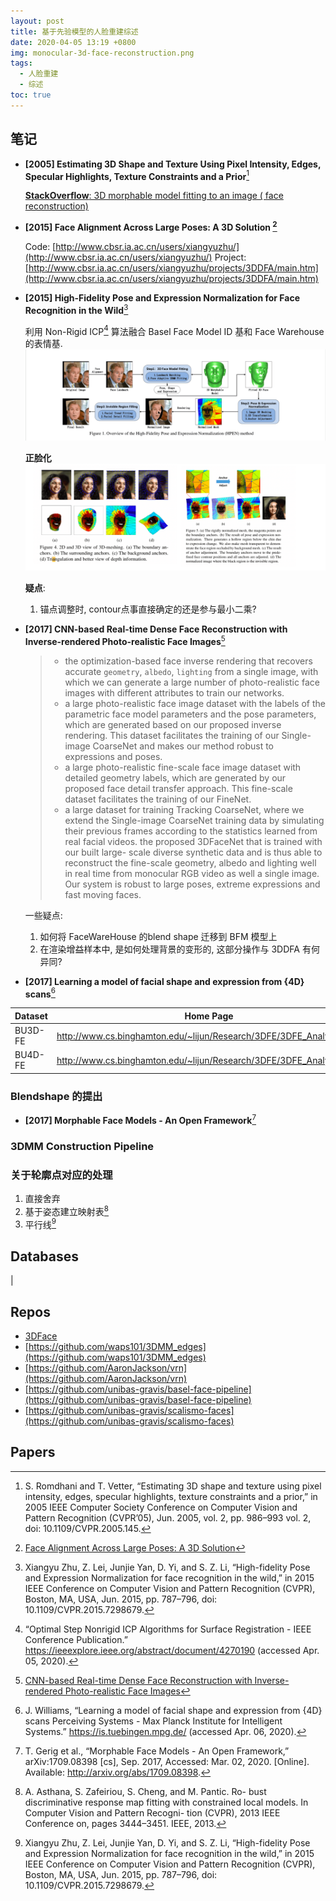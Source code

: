 ```yaml
---
layout: post
title: 基于先验模型的人脸重建综述
date: 2020-04-05 13:19 +0800
img: monocular-3d-face-reconstruction.png
tags:
  - 人脸重建
  - 综述
toc: true
---
```


## 笔记

- **[2005] Estimating 3D Shape and Texture Using Pixel Intensity, Edges, Specular Highlights, Texture Constraints and a Prior**[^4]
  
  [**StackOverflow**: 3D morphable model fitting to an image ( face reconstruction)](https://stackoverflow.com/questions/24512728/3d-morphable-model-fitting-to-an-image-face-reconstruction)

- **[2015] Face Alignment Across Large Poses: A 3D Solution [^1]**
  
  Code: [http://www.cbsr.ia.ac.cn/users/xiangyuzhu/](http://www.cbsr.ia.ac.cn/users/xiangyuzhu/)
  Project: [http://www.cbsr.ia.ac.cn/users/xiangyuzhu/projects/3DDFA/main.htm](http://www.cbsr.ia.ac.cn/users/xiangyuzhu/projects/3DDFA/main.htm)

- **[2015] High-Fidelity Pose and Expression Normalization for Face Recognition in the Wild**[^2]
  
  利用 Non-Rigid ICP[^5] 算法融合 Basel Face Model ID 基和 Face Warehouse 的表情基.
  ![](/assets/img/HPEN.png)

  **正脸化**
  ![](/assets/img/HPEN-Face-Normalization.png)

  **疑点**:
  1. 锚点调整时, contour点事直接确定的还是参与最小二乘?

- **[2017] CNN-based Real-time Dense Face Reconstruction with Inverse-rendered Photo-realistic Face Images**[^3]

  > - the optimization-based face inverse rendering that recovers accurate `geometry`, `albedo`, `lighting` from a single image, with which we can generate a large number of photo-realistic face images with different attributes to train our networks.
  > - a large photo-realistic face image dataset with the labels of the parametric face model parameters and the pose parameters, which are generated based on our proposed inverse rendering. This dataset facilitates the training of our Single-image CoarseNet and makes our method robust to expressions and poses.
  > - a large photo-realistic fine-scale face image dataset with detailed geometry labels, which are generated by our proposed face detail transfer approach. This fine-scale dataset facilitates the training of our FineNet.
  > - a large dataset for training Tracking CoarseNet, where we extend the Single-image CoarseNet training data by simulating their previous frames according to the statistics learned from real facial videos.
  > the proposed 3DFaceNet that is trained with our built large- scale diverse synthetic data and is thus able to reconstruct the fine-scale geometry, albedo and lighting well in real time from monocular RGB video as well a single image. Our system is robust to large poses, extreme expressions and fast moving faces.

  一些疑点:
  1. 如何将 FaceWareHouse 的blend shape 迁移到 BFM 模型上
  2. 在渲染增益样本中, 是如何处理背景的变形的, 这部分操作与 3DDFA 有何异同?

- **[2017] Learning a model of facial shape and expression from {4D} scans**[^7]

| Dataset | Home Page                                                            |
| ------- | -------------------------------------------------------------------- |
| BU3D-FE | http://www.cs.binghamton.edu/~lijun/Research/3DFE/3DFE_Analysis.html |
| BU4D-FE | http://www.cs.binghamton.edu/~lijun/Research/3DFE/3DFE_Analysis.html |

### Blendshape 的提出

- **[2017] Morphable Face Models - An Open Framework**[^8]


### 3DMM Construction Pipeline


### 关于轮廓点对应的处理

1. 直接舍弃
2. 基于姿态建立映射表[^6]
3. 平行线[^2]


## Databases

| 

## Repos

- [3DFace](https://github.com/Juyong/3DFace)
- [https://github.com/waps101/3DMM_edges](https://github.com/waps101/3DMM_edges)
- [https://github.com/AaronJackson/vrn](https://github.com/AaronJackson/vrn)
- [https://github.com/unibas-gravis/basel-face-pipeline](https://github.com/unibas-gravis/basel-face-pipeline)
- [https://github.com/unibas-gravis/scalismo-faces](https://github.com/unibas-gravis/scalismo-faces)

## Papers

[^1]: [Face Alignment Across Large Poses: A 3D Solution](https://arxiv.org/pdf/1511.07212.pdf)
[^2]: Xiangyu Zhu, Z. Lei, Junjie Yan, D. Yi, and S. Z. Li, “High-fidelity Pose and Expression Normalization for face recognition in the wild,” in 2015 IEEE Conference on Computer Vision and Pattern Recognition (CVPR), Boston, MA, USA, Jun. 2015, pp. 787–796, doi: 10.1109/CVPR.2015.7298679.
[^3]: [CNN-based Real-time Dense Face Reconstruction with Inverse-rendered Photo-realistic Face Images](https://arxiv.org/abs/1708.00980)
[^4]: S. Romdhani and T. Vetter, “Estimating 3D shape and texture using pixel intensity, edges, specular highlights, texture constraints and a prior,” in 2005 IEEE Computer Society Conference on Computer Vision and Pattern Recognition (CVPR’05), Jun. 2005, vol. 2, pp. 986–993 vol. 2, doi: 10.1109/CVPR.2005.145.
[^5]: “Optimal Step Nonrigid ICP Algorithms for Surface Registration - IEEE Conference Publication.” https://ieeexplore.ieee.org/abstract/document/4270190 (accessed Apr. 05, 2020).
[^6]: A. Asthana, S. Zafeiriou, S. Cheng, and M. Pantic. Ro- bust discriminative response map fitting with constrained local models. In Computer Vision and Pattern Recogni- tion (CVPR), 2013 IEEE Conference on, pages 3444–3451. IEEE, 2013.
[^7]: J. Williams, “Learning a model of facial shape and expression from {4D} scans Perceiving Systems - Max Planck Institute for Intelligent Systems.” https://is.tuebingen.mpg.de/ (accessed Apr. 06, 2020).
[^8]: T. Gerig et al., “Morphable Face Models - An Open Framework,” arXiv:1709.08398 [cs], Sep. 2017, Accessed: Mar. 02, 2020. [Online]. Available: http://arxiv.org/abs/1709.08398.


